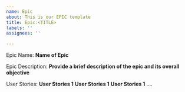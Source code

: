 ```yaml
---
name: Epic
about: This is our EPIC template
title: Epic:<TITLE>
labels: ''
assignees: ''

---
```


Epic Name: **Name of Epic**

Epic Description:
**Provide a brief description of the epic and its overall objective**

User Stories:
**User Stories 1**
**User Stories 1**
**User Stories 1**
....
